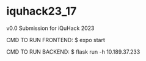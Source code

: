 # iquhack23_17
v0.0 Submission for iQuHack 2023

CMD TO RUN FRONTEND:
$ expo start

CMD TO RUN BACKEND:
$ flask run -h 10.189.37.233



